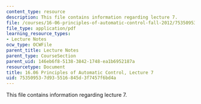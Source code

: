 ```yaml
---
content_type: resource
description: This file contains information regarding lecture 7.
file: /courses/16-06-principles-of-automatic-control-fall-2012/753509537d935516845d3f7457f6bd4a_MIT16_06F12_Lecture_7.pdf
file_type: application/pdf
learning_resource_types:
- Lecture Notes
ocw_type: OCWFile
parent_title: Lecture Notes
parent_type: CourseSection
parent_uid: 146eb6f8-5138-3842-1748-ea1b6952187a
resourcetype: Document
title: 16.06 Principles of Automatic Control, Lecture 7
uid: 75350953-7d93-5516-845d-3f7457f6bd4a
---
```

This file contains information regarding lecture 7.